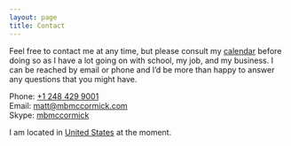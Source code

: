 ```yaml
---
layout: page
title: Contact
---
```


Feel free to contact me at any time, but please consult my [calendar](http://mbmccormick.com/calendar) before doing so as I have a lot going on with school, my job, and my business. I can be reached by email or phone and I’d be more than happy to answer any questions that you might have.

Phone: <a href="tel:12484299001">+1 248 429 9001</a>  
Email: <a href="mailto:matt@mbmccormick.com">matt@mbmccormick.com</a>  
Skype: <a href="skype:mbmccormick?call">mbmccormick</a>  

I am located in <span id="foursquare"><a href="#">United States</a></span> at the moment.

<script type="text/javascript">
    $.get("http://archive.mbmccormick.com/labs/foursquare.php", function(data) {
        $("#foursquare").html(data);
    });
</script>
